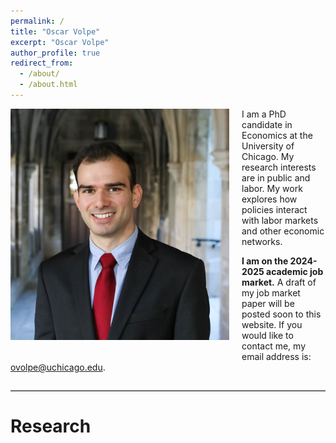 ```yaml
---
permalink: /
title: "Oscar Volpe"
excerpt: "Oscar Volpe"
author_profile: true
redirect_from: 
  - /about/
  - /about.html
---
```


<img class="img-responsive" style="float: left; margin: 0px 20px 20px 0px;" src="/files/headshot.jpg" width="350">I am a PhD candidate in Economics at the University of Chicago. My research interests are in public and labor. My work explores how policies interact with labor markets and other economic networks.

**I am on the 2024-2025 academic job market.** A draft of my job market paper will be posted soon to this website. If you would like to contact me, my email address is: <a href="mailto:ovolpe@uchicago.edu">ovolpe@uchicago.edu</a>.



<hr style="margin: 2em 0; border: none; border-top: 1px solid #ccc;">

# Research
